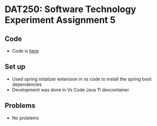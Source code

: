 # DAT250: Software Technology Experiment Assignment 5

## Code

- Code is [here](https://github.com/andlekbra/dat250-expass5-spring-boot)

## Set up
- Used spring initalizer extension in vs code to install the spring boot dependencies
- Development was done in Vs Code Java 11 devcontainer


## Problems
- No problems

